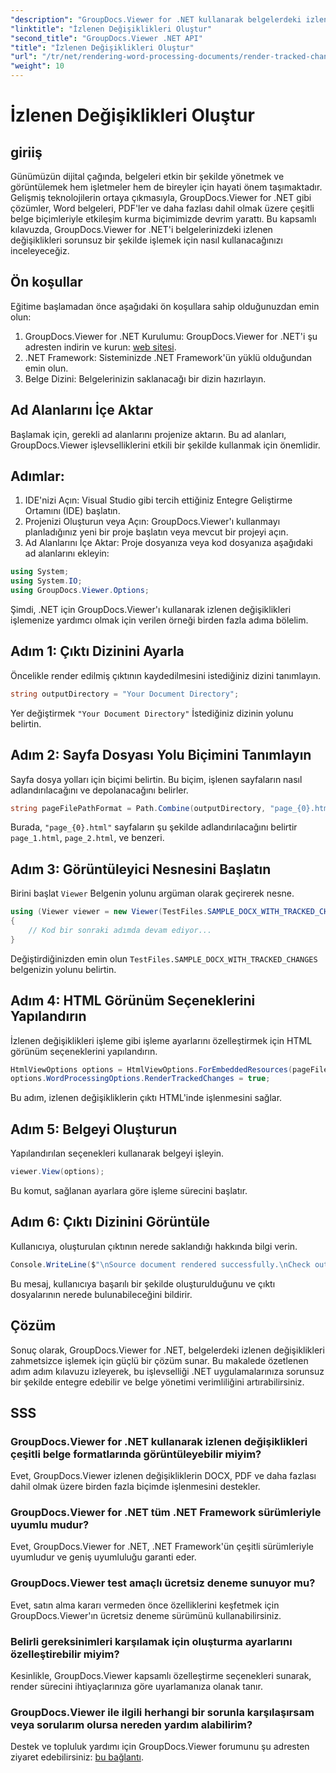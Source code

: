 ```yaml
---
"description": "GroupDocs.Viewer for .NET kullanarak belgelerdeki izlenen değişiklikleri zahmetsizce nasıl oluşturacağınızı keşfedin. Belge yönetimi verimliliğinizi artırın."
"linktitle": "İzlenen Değişiklikleri Oluştur"
"second_title": "GroupDocs.Viewer .NET API"
"title": "İzlenen Değişiklikleri Oluştur"
"url": "/tr/net/rendering-word-processing-documents/render-tracked-changes/"
"weight": 10
---
```


# İzlenen Değişiklikleri Oluştur

## giriiş
Günümüzün dijital çağında, belgeleri etkin bir şekilde yönetmek ve görüntülemek hem işletmeler hem de bireyler için hayati önem taşımaktadır. Gelişmiş teknolojilerin ortaya çıkmasıyla, GroupDocs.Viewer for .NET gibi çözümler, Word belgeleri, PDF'ler ve daha fazlası dahil olmak üzere çeşitli belge biçimleriyle etkileşim kurma biçimimizde devrim yarattı. Bu kapsamlı kılavuzda, GroupDocs.Viewer for .NET'i belgelerinizdeki izlenen değişiklikleri sorunsuz bir şekilde işlemek için nasıl kullanacağınızı inceleyeceğiz.
## Ön koşullar
Eğitime başlamadan önce aşağıdaki ön koşullara sahip olduğunuzdan emin olun:
1. GroupDocs.Viewer for .NET Kurulumu: GroupDocs.Viewer for .NET'i şu adresten indirin ve kurun: [web sitesi](https://releases.groupdocs.com/viewer/net/).
2. .NET Framework: Sisteminizde .NET Framework'ün yüklü olduğundan emin olun.
3. Belge Dizini: Belgelerinizin saklanacağı bir dizin hazırlayın.

## Ad Alanlarını İçe Aktar
Başlamak için, gerekli ad alanlarını projenize aktarın. Bu ad alanları, GroupDocs.Viewer işlevselliklerini etkili bir şekilde kullanmak için önemlidir.
## Adımlar:
1. IDE'nizi Açın: Visual Studio gibi tercih ettiğiniz Entegre Geliştirme Ortamını (IDE) başlatın.
2. Projenizi Oluşturun veya Açın: GroupDocs.Viewer'ı kullanmayı planladığınız yeni bir proje başlatın veya mevcut bir projeyi açın.
3. Ad Alanlarını İçe Aktar: Proje dosyanıza veya kod dosyanıza aşağıdaki ad alanlarını ekleyin:
```csharp
using System;
using System.IO;
using GroupDocs.Viewer.Options;
```

Şimdi, .NET için GroupDocs.Viewer'ı kullanarak izlenen değişiklikleri işlemenize yardımcı olmak için verilen örneği birden fazla adıma bölelim.
## Adım 1: Çıktı Dizinini Ayarla
Öncelikle render edilmiş çıktının kaydedilmesini istediğiniz dizini tanımlayın.
```csharp
string outputDirectory = "Your Document Directory";
```
Yer değiştirmek `"Your Document Directory"` İstediğiniz dizinin yolunu belirtin.
## Adım 2: Sayfa Dosyası Yolu Biçimini Tanımlayın
Sayfa dosya yolları için biçimi belirtin. Bu biçim, işlenen sayfaların nasıl adlandırılacağını ve depolanacağını belirler.
```csharp
string pageFilePathFormat = Path.Combine(outputDirectory, "page_{0}.html");
```
Burada, `"page_{0}.html"` sayfaların şu şekilde adlandırılacağını belirtir `page_1.html`, `page_2.html`, ve benzeri.
## Adım 3: Görüntüleyici Nesnesini Başlatın
Birini başlat `Viewer` Belgenin yolunu argüman olarak geçirerek nesne.
```csharp
using (Viewer viewer = new Viewer(TestFiles.SAMPLE_DOCX_WITH_TRACKED_CHANGES))
{
    // Kod bir sonraki adımda devam ediyor...
}
```
Değiştirdiğinizden emin olun `TestFiles.SAMPLE_DOCX_WITH_TRACKED_CHANGES` belgenizin yolunu belirtin.
## Adım 4: HTML Görünüm Seçeneklerini Yapılandırın
İzlenen değişiklikleri işleme gibi işleme ayarlarını özelleştirmek için HTML görünüm seçeneklerini yapılandırın.
```csharp
HtmlViewOptions options = HtmlViewOptions.ForEmbeddedResources(pageFilePathFormat);
options.WordProcessingOptions.RenderTrackedChanges = true;
```
Bu adım, izlenen değişikliklerin çıktı HTML'inde işlenmesini sağlar.
## Adım 5: Belgeyi Oluşturun
Yapılandırılan seçenekleri kullanarak belgeyi işleyin.
```csharp
viewer.View(options);
```
Bu komut, sağlanan ayarlara göre işleme sürecini başlatır.
## Adım 6: Çıktı Dizinini Görüntüle
Kullanıcıya, oluşturulan çıktının nerede saklandığı hakkında bilgi verin.
```csharp
Console.WriteLine($"\nSource document rendered successfully.\nCheck output in {outputDirectory}.");
```
Bu mesaj, kullanıcıya başarılı bir şekilde oluşturulduğunu ve çıktı dosyalarının nerede bulunabileceğini bildirir.

## Çözüm
Sonuç olarak, GroupDocs.Viewer for .NET, belgelerdeki izlenen değişiklikleri zahmetsizce işlemek için güçlü bir çözüm sunar. Bu makalede özetlenen adım adım kılavuzu izleyerek, bu işlevselliği .NET uygulamalarınıza sorunsuz bir şekilde entegre edebilir ve belge yönetimi verimliliğini artırabilirsiniz.
## SSS
### GroupDocs.Viewer for .NET kullanarak izlenen değişiklikleri çeşitli belge formatlarında görüntüleyebilir miyim?
Evet, GroupDocs.Viewer izlenen değişikliklerin DOCX, PDF ve daha fazlası dahil olmak üzere birden fazla biçimde işlenmesini destekler.
### GroupDocs.Viewer for .NET tüm .NET Framework sürümleriyle uyumlu mudur?
Evet, GroupDocs.Viewer for .NET, .NET Framework'ün çeşitli sürümleriyle uyumludur ve geniş uyumluluğu garanti eder.
### GroupDocs.Viewer test amaçlı ücretsiz deneme sunuyor mu?
Evet, satın alma kararı vermeden önce özelliklerini keşfetmek için GroupDocs.Viewer'ın ücretsiz deneme sürümünü kullanabilirsiniz.
### Belirli gereksinimleri karşılamak için oluşturma ayarlarını özelleştirebilir miyim?
Kesinlikle, GroupDocs.Viewer kapsamlı özelleştirme seçenekleri sunarak, render sürecini ihtiyaçlarınıza göre uyarlamanıza olanak tanır.
### GroupDocs.Viewer ile ilgili herhangi bir sorunla karşılaşırsam veya sorularım olursa nereden yardım alabilirim?
Destek ve topluluk yardımı için GroupDocs.Viewer forumunu şu adresten ziyaret edebilirsiniz: [bu bağlantı](https://forum.groupdocs.com/c/viewer/9).